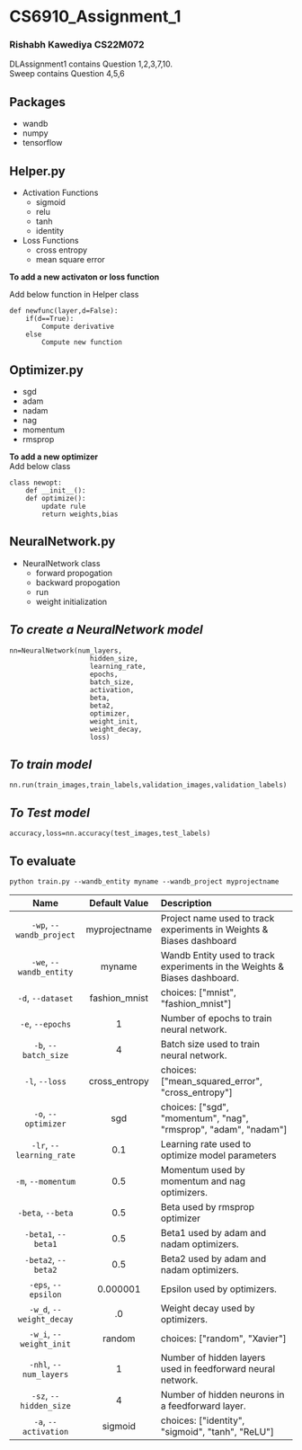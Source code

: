 # CS6910_Assignment_1
### Rishabh Kawediya CS22M072

DLAssignment1 contains Question 1,2,3,7,10.<br>
Sweep contains Question 4,5,6
## **Packages**
- wandb
- numpy
- tensorflow

## **Helper.py**
- Activation Functions
    - sigmoid
    - relu
    - tanh
    - identity
- Loss Functions
    - cross entropy
    - mean square error

**To add a new activaton or loss function**

Add below function in  Helper class 
```
def newfunc(layer,d=False):
    if(d==True):
        Compute derivative
    else
        Compute new function
```
    
## **Optimizer.py**
  - sgd
  - adam
  - nadam
  - nag
  - momentum
  - rmsprop
  
**To add a new optimizer**<br>
Add below class
```
class newopt:
    def __init__():
    def optimize():
        update rule
        return weights,bias
```
## **NeuralNetwork.py**
- NeuralNetwork class
    - forward propogation
    - backward propogation
    - run
    - weight initialization

## *To create a NeuralNetwork model*
```
nn=NeuralNetwork(num_layers,
                    hidden_size,
                    learning_rate,
                    epochs,
                    batch_size,
                    activation,
                    beta,
                    beta2,
                    optimizer, 
                    weight_init,
                    weight_decay,
                    loss)
```
## *To train model*
```
nn.run(train_images,train_labels,validation_images,validation_labels)
```
## *To Test model*
```
accuracy,loss=nn.accuracy(test_images,test_labels)
```


## **To evaluate**

```
python train.py --wandb_entity myname --wandb_project myprojectname
```


| Name | Default Value | Description |
| :---: | :-------------: | :----------- |
| `-wp`, `--wandb_project` | myprojectname | Project name used to track experiments in Weights & Biases dashboard |
| `-we`, `--wandb_entity` | myname  | Wandb Entity used to track experiments in the Weights & Biases dashboard. |
| `-d`, `--dataset` | fashion_mnist | choices:  ["mnist", "fashion_mnist"] |
| `-e`, `--epochs` | 1 |  Number of epochs to train neural network.|
| `-b`, `--batch_size` | 4 | Batch size used to train neural network. | 
| `-l`, `--loss` | cross_entropy | choices:  ["mean_squared_error", "cross_entropy"] |
| `-o`, `--optimizer` | sgd | choices:  ["sgd", "momentum", "nag", "rmsprop", "adam", "nadam"] | 
| `-lr`, `--learning_rate` | 0.1 | Learning rate used to optimize model parameters | 
| `-m`, `--momentum` | 0.5 | Momentum used by momentum and nag optimizers. |
| `-beta`, `--beta` | 0.5 | Beta used by rmsprop optimizer | 
| `-beta1`, `--beta1` | 0.5 | Beta1 used by adam and nadam optimizers. | 
| `-beta2`, `--beta2` | 0.5 | Beta2 used by adam and nadam optimizers. |
| `-eps`, `--epsilon` | 0.000001 | Epsilon used by optimizers. |
| `-w_d`, `--weight_decay` | .0 | Weight decay used by optimizers. |
| `-w_i`, `--weight_init` | random | choices:  ["random", "Xavier"] | 
| `-nhl`, `--num_layers` | 1 | Number of hidden layers used in feedforward neural network. | 
| `-sz`, `--hidden_size` | 4 | Number of hidden neurons in a feedforward layer. |
| `-a`, `--activation` | sigmoid | choices:  ["identity", "sigmoid", "tanh", "ReLU"] |

<br>



